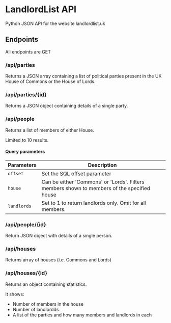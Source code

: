 # LandlordList API

Python JSON API for the website landlordlist.uk

## Endpoints
All endpoints are GET

### /api/parties
Returns a JSON array containing a list of political parties present in the UK House of Commons or the House of Lords.

### /api/parties/{id}
Returns a JSON object containing details of a single party.

### /api/people
Returns a list of members of either House.

Limited to 10 results.

#### Query parameters
| Parameters      | Description                                                                                 |
|-----------------|---------------------------------------------------------------------------------------------|
| ```offset```    | Set the SQL offset parameter                                                                |
| ```house```     | Can be either 'Commons' or 'Lords'. Filters members shown to members of the specified house |
| ```landlords``` | Set to 1 to return landlords only. Omit for all members.                                    |

### /api/people/{id}
Return JSON object with details of a single person.

### /api/houses
Returns array of houses (i.e. Commons and Lords)

### /api/houses/{id}
Returns an object containing statistics.

It shows:
* Number of members in the house
* Number of landlordds
* A list of the parties and how many members and landlords in each